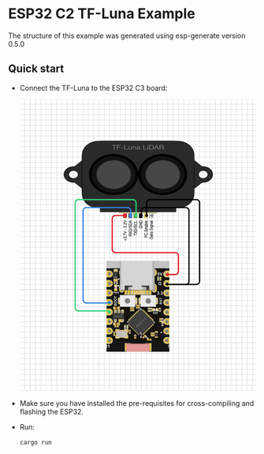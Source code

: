 # ESP32 C2 TF-Luna Example

The structure of this example was generated using esp-generate version 0.5.0

## Quick start

- Connect the TF-Luna to the ESP32 C3 board:

  ![Wiring Diagram of ESP32 C3 and TF-Luna](esp32c2_tfluna_wiring_diagram.svg)

- Make sure you have installed the pre-requisites for cross-compiling and flashing the ESP32.

- Run:

  ```shell
  cargo run
  ```
